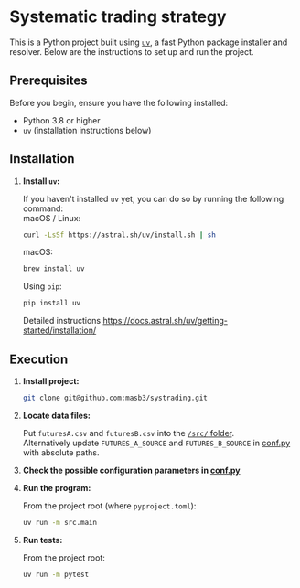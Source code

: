 # Systematic trading strategy

This is a Python project built using [`uv`](https://docs.astral.sh/uv/), a fast Python package installer and resolver. Below are the instructions to set up and run the project.

## Prerequisites

Before you begin, ensure you have the following installed:

- Python 3.8 or higher
- `uv` (installation instructions below)

## Installation

1. **Install `uv`:**

   If you haven't installed `uv` yet, you can do so by running the following command:  
   macOS / Linux:
   ```bash
   curl -LsSf https://astral.sh/uv/install.sh | sh
   ```
   macOS:
   ```bash
   brew install uv
   ```
   Using `pip`:
   ```bash
   pip install uv
   ```
   Detailed instructions https://docs.astral.sh/uv/getting-started/installation/

## Execution

1. **Install project:**  
   ```bash
   git clone git@github.com:masb3/systrading.git
   ```
   
2. **Locate data files:**  

   Put `futuresA.csv` and `futuresB.csv` into the [`/src/`  folder](https://github.com/masb3/systrading/tree/main/src).  
   Alternatively update `FUTURES_A_SOURCE` and `FUTURES_B_SOURCE` in [conf.py](https://github.com/masb3/systrading/blob/main/src/conf.py)
   with absolute paths.  

3. **Check the possible configuration parameters in [conf.py](https://github.com/masb3/systrading/blob/main/src/conf.py)**  

4. **Run the program:**  

   From the project root (where `pyproject.toml`):
   ```bash
   uv run -m src.main
   ```

5. **Run tests:**

   From the project root:
   ```bash
   uv run -m pytest
   ```
